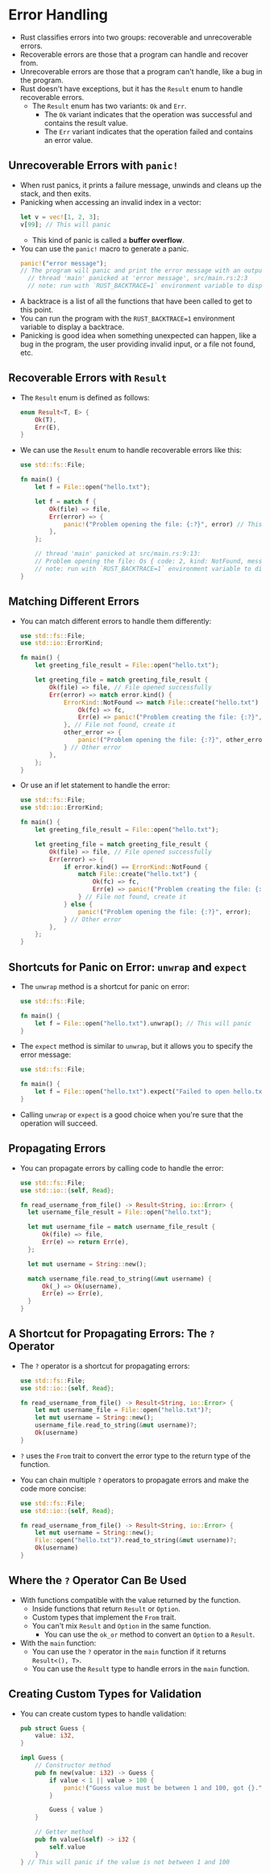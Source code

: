 # Error Handling

- Rust classifies errors into two groups: recoverable and unrecoverable errors.
- Recoverable errors are those that a program can handle and recover from.
- Unrecoverable errors are those that a program can't handle, like a bug in the program.
- Rust doesn't have exceptions, but it has the `Result` enum to handle recoverable errors.
  - The `Result` enum has two variants: `Ok` and `Err`.
    - The `Ok` variant indicates that the operation was successful and contains the result value.
    - The `Err` variant indicates that the operation failed and contains an error value.

## Unrecoverable Errors with `panic!`

- When rust panics, it prints a failure message, unwinds and cleans up the stack, and then exits.
- Panicking when accessing an invalid index in a vector:
  ```Rust
  let v = vec![1, 2, 3];
  v[99]; // This will panic
  ```
  - This kind of panic is called a **buffer overflow**.
- You can use the `panic!` macro to generate a panic.
  ```Rust
  panic!("error message");
  // The program will panic and print the error message with an output like this:
    // thread 'main' panicked at 'error message', src/main.rs:2:3
    // note: run with `RUST_BACKTRACE=1` environment variable to display a backtrace
  ```
- A backtrace is a list of all the functions that have been called to get to this point.
- You can run the program with the `RUST_BACKTRACE=1` environment variable to display a backtrace.
- Panicking is good idea when something unexpected can happen, like a bug in the program, the user providing invalid input, or a file not found, etc.

## Recoverable Errors with `Result`

- The `Result` enum is defined as follows:

  ```rust
  enum Result<T, E> {
      Ok(T),
      Err(E),
  }
  ```

- We can use the `Result` enum to handle recoverable errors like this:

  ```rust
  use std::fs::File;

  fn main() {
      let f = File::open("hello.txt");

      let f = match f {
          Ok(file) => file,
          Err(error) => {
              panic!("Problem opening the file: {:?}", error) // This will panic
          },
      };

      // thread 'main' panicked at src/main.rs:9:13:
      // Problem opening the file: Os { code: 2, kind: NotFound, message: "No such file or directory" }
      // note: run with `RUST_BACKTRACE=1` environment variable to display a backtrace
  }
  ```

## Matching Different Errors

- You can match different errors to handle them differently:

  ```rust
  use std::fs::File;
  use std::io::ErrorKind;

  fn main() {
      let greeting_file_result = File::open("hello.txt");

      let greeting_file = match greeting_file_result {
          Ok(file) => file, // File opened successfully
          Err(error) => match error.kind() {
              ErrorKind::NotFound => match File::create("hello.txt") {
                  Ok(fc) => fc,
                  Err(e) => panic!("Problem creating the file: {:?}", e),
              }, // File not found, create it
              other_error => {
                  panic!("Problem opening the file: {:?}", other_error);
              } // Other error
          },
      };
  }
  ```

- Or use an if let statement to handle the error:

  ```rust
  use std::fs::File;
  use std::io::ErrorKind;

  fn main() {
      let greeting_file_result = File::open("hello.txt");

      let greeting_file = match greeting_file_result {
          Ok(file) => file, // File opened successfully
          Err(error) => {
              if error.kind() == ErrorKind::NotFound {
                  match File::create("hello.txt") {
                      Ok(fc) => fc,
                      Err(e) => panic!("Problem creating the file: {:?}", e),
                  } // File not found, create it
              } else {
                  panic!("Problem opening the file: {:?}", error);
              } // Other error
          },
      };
  }
  ```

## Shortcuts for Panic on Error: `unwrap` and `expect`

- The `unwrap` method is a shortcut for panic on error:

  ```rust
  use std::fs::File;

  fn main() {
      let f = File::open("hello.txt").unwrap(); // This will panic
  }
  ```

- The `expect` method is similar to `unwrap`, but it allows you to specify the error message:

  ```rust
  use std::fs::File;

  fn main() {
      let f = File::open("hello.txt").expect("Failed to open hello.txt"); // This will panic
  }
  ```

- Calling `unwrap` or `expect` is a good choice when you're sure that the operation will succeed.

## Propagating Errors

- You can propagate errors by calling code to handle the error:

  ```rust
  use std::fs::File;
  use std::io::{self, Read};

  fn read_username_from_file() -> Result<String, io::Error> {
    let username_file_result = File::open("hello.txt");

    let mut username_file = match username_file_result {
        Ok(file) => file,
        Err(e) => return Err(e),
    };

    let mut username = String::new();

    match username_file.read_to_string(&mut username) {
        Ok(_) => Ok(username),
        Err(e) => Err(e),
    }
  }
  ```

## A Shortcut for Propagating Errors: The `?` Operator

- The `?` operator is a shortcut for propagating errors:

  ```rust
  use std::fs::File;
  use std::io::{self, Read};

  fn read_username_from_file() -> Result<String, io::Error> {
      let mut username_file = File::open("hello.txt")?;
      let mut username = String::new();
      username_file.read_to_string(&mut username)?;
      Ok(username)
  }
  ```

- `?` uses the `From` trait to convert the error type to the return type of the function.
- You can chain multiple `?` operators to propagate errors and make the code more concise:

  ```rust
  use std::fs::File;
  use std::io::{self, Read};

  fn read_username_from_file() -> Result<String, io::Error> {
      let mut username = String::new();
      File::open("hello.txt")?.read_to_string(&mut username)?;
      Ok(username)
  }
  ```

## Where the `?` Operator Can Be Used

- With functions compatible with the value returned by the function.
  - Inside functions that return `Result` or `Option`.
  - Custom types that implement the `From` trait.
  - You can't mix `Result` and `Option` in the same function.
    - You can use the `ok_or` method to convert an `Option` to a `Result`.
- With the `main` function:
  - You can use the `?` operator in the `main` function if it returns `Result<(), T>`.
  - You can use the `Result` type to handle errors in the `main` function.

## Creating Custom Types for Validation

- You can create custom types to handle validation:

  ```rust
  pub struct Guess {
      value: i32,
  }

  impl Guess {
      // Constructor method
      pub fn new(value: i32) -> Guess {
          if value < 1 || value > 100 {
              panic!("Guess value must be between 1 and 100, got {}.", value);
          }

          Guess { value }
      }

      // Getter method
      pub fn value(&self) -> i32 {
          self.value
      }
  } // This will panic if the value is not between 1 and 100
  ```
